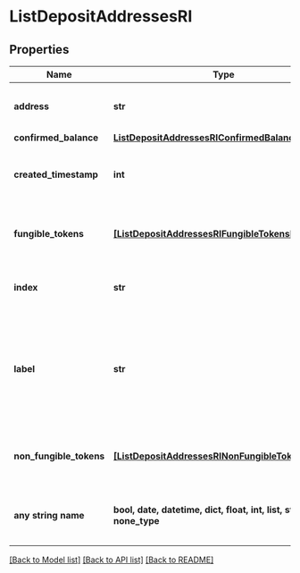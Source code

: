 # ListDepositAddressesRI


## Properties
Name | Type | Description | Notes
------------ | ------------- | ------------- | -------------
**address** | **str** | Specifies the specific address&#39;s unique string value. | 
**confirmed_balance** | [**ListDepositAddressesRIConfirmedBalance**](ListDepositAddressesRIConfirmedBalance.md) |  | 
**created_timestamp** | **int** | Defines the specific UNIX time when the deposit address was created. | 
**fungible_tokens** | [**[ListDepositAddressesRIFungibleTokensInner]**](ListDepositAddressesRIFungibleTokensInner.md) | Represents fungible tokens&#39;es detailed information | 
**index** | **str** | Represents the index of the address in the wallet. | 
**label** | **str** | Represents a custom tag that customers can set up for their Wallets and addresses. E.g. custom label named \&quot;Special addresses\&quot;. | 
**non_fungible_tokens** | [**[ListDepositAddressesRINonFungibleTokensInner]**](ListDepositAddressesRINonFungibleTokensInner.md) | Represents non-fungible tokens&#39;es detailed information. | 
**any string name** | **bool, date, datetime, dict, float, int, list, str, none_type** | any string name can be used but the value must be the correct type | [optional]

[[Back to Model list]](../README.md#documentation-for-models) [[Back to API list]](../README.md#documentation-for-api-endpoints) [[Back to README]](../README.md)


